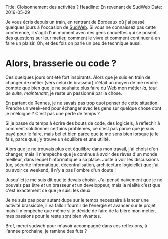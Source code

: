 Title: Cloisonnement des activités ?
Headline: En revenant de SudWeb
Date: 2016-05-29

Je vous écris depuis un train, en rentrant de Bordeaux où j'ai passé quelques
jours à l'occasion de [SudWeb](http://sudweb.fr/). Si vous ne connaissez pas
cette conférence, il s'agit d'un moment avec des gens chouettes qui se posent
des questions sur leur metier, comment le vivre et comment continuer à en faire
un plaisir. Oh, et des fois on parle un peu de technique aussi.

# Alors, brasserie ou code ?

Ces quelques jours ont été fort inspirants. Alors que je suis en train de
changer de métier (vers celui de brasseur) c'était un moyen de me rendre compte
que bien que je ne souhaite plus faire du Web mon métier *la, tout de suite,
maintenant*, je reste un passionné par la chose.

En partant de Rennes, je ne savais pas trop quoi penser de cette situation.
Prendre un week-end pour échanger avec les gens sur quelque chose dont je
m'éloigne ? C'est pas une perte de temps ?

Si je passe du temps à écrire des bouts de code, des logiciels, à reflechir
à comment solutionner certains problemes, ce n'est pas parce que je suis payé
pour le faire, mais bel et bien parce que je me sens bien lorsque je le fais,
parce que j'y trouve un équilibre et une utilité.

Alors que je ne trouvais plus cet équilibre dans mon travail, j'ai choisi d'en
changer, mais il n'empèche que je continue à avoir des rèves d'un
monde meilleur, dans lequel l'informatique a sa place. Juste à voir les
discussions (ux, sécurité informatique, décentralisation, architecture
logicielle) que j'ai pu avoir ce weekend, il n'y a pas l'ombre d'un doute !

Jusqu'ici je me suis dit que je devais choisir. J'ai pensé naivement
que je ne pouvais pas être *et* un brasseur *et* un developpeur, mais la
réalité c'est que c'est exactement ce que je suis: les deux.

Je ne suis pas pour autant dupe sur le temps necessaire à lancer une activité
brassicole, il va falloir fournir de l'énergie et avancer sur le projet, mais
il n'empèche que même si je décide de faire de la bière mon metier, mes
passions pour le reste sont bien vivantes.

Bref, merci sudweb pour m'avoir accompagné dans ces reflexions, à l'année
prochaine, je ramène des futs ?

